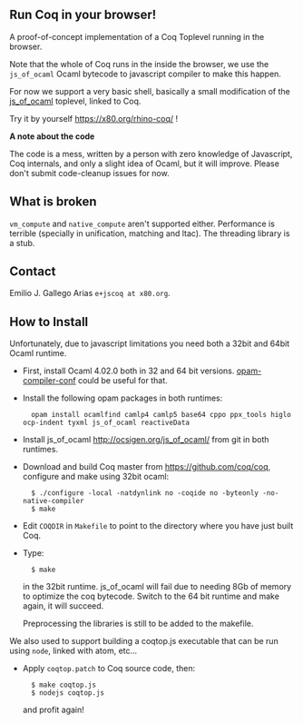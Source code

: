 Run Coq in your browser!
------------------------

A proof-of-concept implementation of a Coq Toplevel running in the
browser.

Note that the whole of Coq runs in the inside the browser, we use the
`js_of_ocaml` Ocaml bytecode to javascript compiler to make this happen.

For now we support a very basic shell, basically a small modification
of the [js\_of\_ocaml](http://ocsigen.org/js_of_ocaml/) toplevel,
linked to Coq.

Try it by yourself <https://x80.org/rhino-coq/> !

**A note about the code**

The code is a mess, written by a person with zero knowledge of
Javascript, Coq internals, and only a slight idea of Ocaml, but it
will improve. Please don't submit code-cleanup issues for now.

## What is broken ##

`vm_compute` and `native_compute` aren't supported either. Performance
is terrible (specially in unification, matching and ltac). The
threading library is a stub.

## Contact ##

Emilio J. Gallego Arias `e+jscoq at x80.org`.

## How to Install ##

Unfortunately, due to javascript limitations you need both a 32bit and
64bit Ocaml runtime.

* First, install Ocaml 4.02.0 both in 32 and 64 bit
  versions. [opam-compiler-conf](https://github.com/gasche/opam-compiler-conf)
  could be useful for that.

* Install the following opam packages in both runtimes:

        opam install ocamlfind camlp4 camlp5 base64 cppo ppx_tools higlo ocp-indent tyxml js_of_ocaml reactiveData

* Install js\_of\_ocaml <http://ocsigen.org/js_of_ocaml/> from git in both runtimes.

* Download and build Coq master from <https://github.com/coq/coq>, configure and make using 32bit ocaml:

        $ ./configure -local -natdynlink no -coqide no -byteonly -no-native-compiler
        $ make
* Edit `COQDIR` in `Makefile` to point to the directory where you have just built Coq.
* Type:

        $ make

  in the 32bit runtime. js_of_ocaml will fail due to needing 8Gb of
  memory to optimize the coq bytecode. Switch to the 64 bit runtime
  and make again, it will succeed.

  Preprocessing the libraries is still to be added to the makefile.

We also used to support building a coqtop.js executable that can be run using
`node`, linked with atom, etc...

* Apply `coqtop.patch` to Coq source code, then:

        $ make coqtop.js
        $ nodejs coqtop.js
  and profit again!
